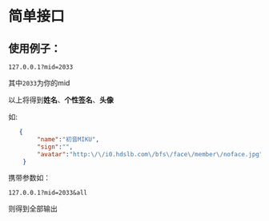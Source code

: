# 简单接口

## 使用例子：

``` url
127.0.0.1?mid=2033
```
其中<code>2033</code>为你的mid

以上将得到<b>姓名</b>、<b>个性签名</b>、<b>头像</b>

如:
``` json
   {
        "name":"初音MIKU",
        "sign":"",
        "avatar":"http:\/\/i0.hdslb.com\/bfs\/face\/member\/noface.jpg"
    }
```

携带参数如：
``` url
127.0.0.1?mid=2033&all
```

则得到全部输出





